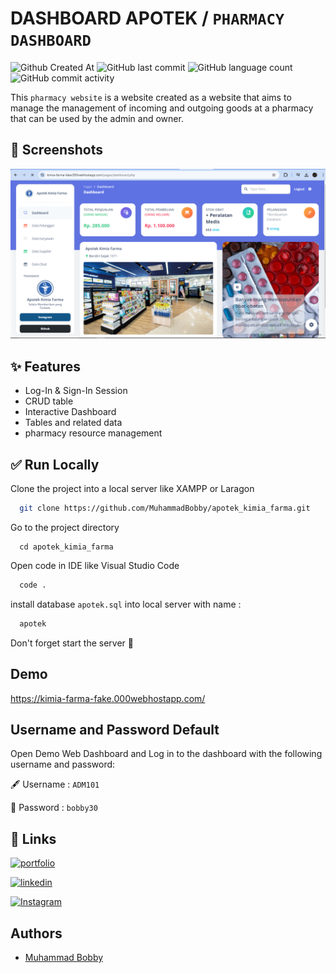 # DASHBOARD APOTEK / `PHARMACY DASHBOARD`

![Github Created At](https://img.shields.io/github/created-at/MuhammadBobby/apotek_kimia_farma) ![GitHub last commit](https://img.shields.io/github/last-commit/MuhammadBobby/apotek_kimia_farma) ![GitHub language count](https://img.shields.io/github/languages/count/MuhammadBobby/apotek_kimia_farma) ![GitHub commit activity](https://img.shields.io/github/commit-activity/t/MuhammadBobby/apotek_kimia_farma)

This `pharmacy website` is a website created as a website that aims to manage the management of incoming and outgoing goods at a pharmacy that can be used by the admin and owner.

## 📸 Screenshots

![App Screenshot](assets/img/ss.png)

## ✨ Features

- Log-In & Sign-In Session
- CRUD table
- Interactive Dashboard
- Tables and related data
- pharmacy resource management

## ✅ Run Locally

Clone the project into a local server like XAMPP or Laragon

```bash
  git clone https://github.com/MuhammadBobby/apotek_kimia_farma.git
```

Go to the project directory

```console
  cd apotek_kimia_farma
```

Open code in IDE like Visual Studio Code

```bash
  code .
```

install database `apotek.sql` into local server with name :

```bash
  apotek
```

Don't forget start the server 🚀

## Demo

https://kimia-farma-fake.000webhostapp.com/

## Username and Password Default

Open Demo Web Dashboard and Log in to the dashboard with the following username and password:

🖋 Username : `ADM101`

📜 Password : `bobby30`

## 🔗 Links

[![portfolio](https://img.shields.io/badge/my_portfolio-000?style=for-the-badge&logo=ko-fi&logoColor=white)](https://muhammadbobby.github.io/portfolio-muhammad-bobby/)

[![linkedin](https://img.shields.io/badge/linkedin-0A66C2?style=for-the-badge&logo=linkedin&logoColor=white)](https://www.linkedin.com/in/muhammad-bobby-oktaviano-1190482ba/)

[![Instagram](https://img.shields.io/badge/instagram-1DA1F2?style=for-the-badge&logo=instagram&logoColor=white)](https://www.instagram.com/code.lab_indonesia?igsh=cGs2aGxpYm9sZGw0)

## Authors

- [Muhammad Bobby](https://github.com/MuhammadBobby)
